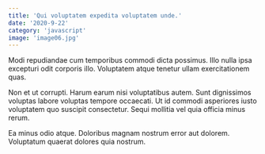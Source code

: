 ```yaml
---
title: 'Qui voluptatem expedita voluptatem unde.'
date: '2020-9-22'
category: 'javascript'
image: 'image06.jpg'
---
```


Modi repudiandae cum temporibus commodi dicta possimus. Illo nulla ipsa excepturi odit corporis illo. Voluptatem atque tenetur ullam exercitationem quas.
 Non et ut corrupti. Harum earum nisi voluptatibus autem. Sunt dignissimos voluptas labore voluptas tempore occaecati. Ut id commodi asperiores iusto voluptatem quo suscipit consectetur. Sequi mollitia vel quia officia minus rerum.
 Ea minus odio atque. Doloribus magnam nostrum error aut dolorem. Voluptatum quaerat dolores quia nostrum.
